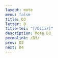 ```yaml
---
layout: mote
menu: false
title: D3
letter: D
title-tei: "[/Diii/]"
description: Mote D3
permalink: /D3/
prev: D2
next: D4
---
```

